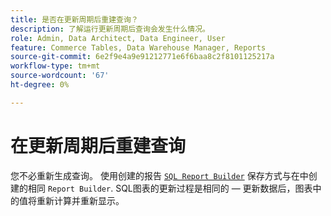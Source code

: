 ```yaml
---
title: 是否在更新周期后重建查询？
description: 了解运行更新周期后查询会发生什么情况。
role: Admin, Data Architect, Data Engineer, User
feature: Commerce Tables, Data Warehouse Manager, Reports
source-git-commit: 6e2f9e4a9e91212771e6f6baa8c2f8101125217a
workflow-type: tm+mt
source-wordcount: '67'
ht-degree: 0%

---
```


# 在更新周期后重建查询

您不必重新生成查询。 使用创建的报告 [`SQL Report Builder`](../dev-reports/sql-rpt-bldr.md) 保存方式与在中创建的相同 `Report Builder`. SQL图表的更新过程是相同的 — 更新数据后，图表中的值将重新计算并重新显示。
